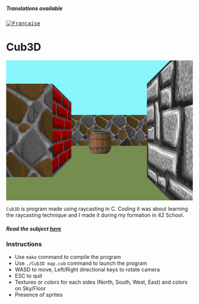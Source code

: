 ##### _Translations available_
<kbd>[<img title="Française" alt="Française" src="https://cdn.staticaly.com/gh/hjnilsson/country-flags/master/svg/fr.svg" width="22">](README_translation/README.md)</kbd>
#

# Cub3D

<img align="center" src="macOS/screenshot.bmp" alt="Screenshot of the game" />

``Cub3D`` is program made using raycasting in C.
Coding it was about learning the raycasting technique and I made it during my formation in 42 School.
##### _Read the subject [here](subjects/en.subject.pdf)_

### Instructions

* Use ``make`` command to compile the program
* Use ``./Cub3D map.cub`` command to launch the program
* WASD to move, Left/Right directional keys to rotate camera
* ESC to quit
* Textures or colors for each sides (North, South, West, East) and colors on Sky/Floor
* Presence of sprites

